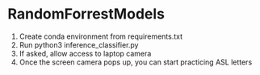 # RandomForrestModels

1. Create conda environment from requirements.txt
2. Run python3 inference_classifier.py
3. If asked, allow access to laptop camera
4. Once the screen camera pops up, you can start practicing ASL letters
